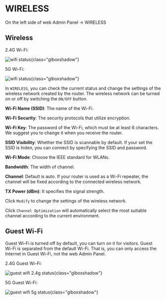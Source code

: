 # WIRELESS

On the left side of web Admin Panel -> WIRELESS

## Wireless

2.4G Wi-Fi:

![wifi status](https://static.gl-inet.com/docs/en/3/setup/gl-s1300/wireless/wifi_status_2.4g_s1300.png){class="glboxshadow"}

5G Wi-Fi:

![wifi status](https://static.gl-inet.com/docs/en/3/setup/gl-s1300/wireless/wifi_status_5g_s1300.png){class="glboxshadow"}

In `WIRELESS`, you can check the current status and change the settings of the wireless network created by the router. The wireless network can be turned on or off by switching the `ON/OFF` button.

**Wi-Fi Name (SSID)**: The name of the Wi-Fi.

**Wi-Fi Security**: The security protocols that utilize encryption.

**Wi-Fi Key**: The password of the Wi-Fi, which must be at least 6 characters. We suggest you to change it when you receive the router.

**SSID Visibility**: Whether the SSID is scannable by default. If your set the SSID is hiden, you can connect by specifying the SSID and password.

**Wi-Fi Mode**: Choose the IEEE standard for WLANs.

**Bandwidth**: The width of channel.

**Channel**: Default is auto. If your router is used as a Wi-Fi repeater, the channel will be fixed according to the connected wireless network.

**TX Power (dBm)**: It specifies the signal strength.

Click `Modify` to change the settings of the wireless network.

Click `Channel Optimization` will automatically select the most suitable channel according to the current environment.

## Guest Wi-Fi

Guest Wi-Fi is turned off by default, you can turn on it for visitors. Guest Wi-Fi is separated from the default Wi-Fi. That is, you can only access the Internet in Guest Wi-Fi, not the web Admin Panel.

2.4G Guest Wi-Fi:

![guest wifi 2.4g status](https://static.gl-inet.com/docs/en/3/setup/gl-s1300/wireless/wifi_status_2.4g_guest_s1300.png){class="glboxshadow"}

5G Guest Wi-Fi:

![guest wifi 5g status](https://static.gl-inet.com/docs/en/3/setup/gl-s1300/wireless/wifi_status_5g_guest_s1300.png){class="glboxshadow"}

